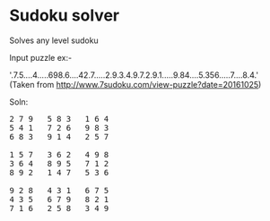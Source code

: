 # Sudoku solver
Solves any level sudoku

Input puzzle ex:-

'.7.5....4.....698.6....42.7.....2.9.3.4.9.7.2.9.1.....9.84....5.356.....7....8.4.'<br>
(Taken from http://www.7sudoku.com/view-puzzle?date=20161025)

Soln:<br>
<pre>2 7 9   5 8 3   1 6 4
5 4 1   7 2 6   9 8 3
6 8 3   9 1 4   2 5 7

1 5 7   3 6 2   4 9 8
3 6 4   8 9 5   7 1 2
8 9 2   1 4 7   5 3 6

9 2 8   4 3 1   6 7 5
4 3 5   6 7 9   8 2 1
7 1 6   2 5 8   3 4 9 </pre>
